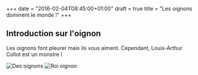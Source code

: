 +++
date = "2016-02-04T08:45:00+01:00"
draft = true
title = "Les oignons dominent le monde !"
+++
## Introduction sur l'oignon

   Les oignons font pleurer mais ils vous aiment.
   Cependant, Louis-Arthur Collot est un monstre !


   ![Des oignons](/oignon.jpg)
   ![Roi oignon](/oignon2.jpg)

